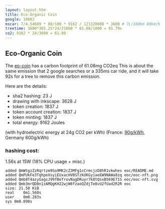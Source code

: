 ```yaml
---
layout: layout.htm
title: Eco-Organic Coin
google: 1080J
mscar: 7/4.54609 * 80/100 * 9162 / 121320000 * 3600 # 7L/100km 80km/h
treetime: 3600*365.25*24/21000 * 61.08/1000 = 91.79s
co2: 9162 * 24/3600 = 61.08
---
```

## Eco-Organic Coin

The [eo-coin][1] has a carbon footprint of 61.08mg CO2eq
This is about the same emission that 2 google searches
or a 335ms car ride, and it will take 92s for a tree to
remove this carbon emission.


Here are the details:

- sha2 hashing: 23 J
- drawing with inkscape: 3628 J
- token creation: 1837 J
- token account creation: 1837 J
- token minting: 1837 J
- total energy: 9162 Joules

(with hydroelectric energy at 24g CO2 per kWh)
(France: [90g/kWh][2], Germany 600g/kWh)

[1a]: https://raw.githubusercontent.com/PurpleZone/NFTs/master/eoc/eo-coin.svg
[1]: https://cdn.jsdelivr.net/gh/PurpleZone/NFTs@latest/eoc/eo-coin.svg
[2]: https://www.econologie.com/europe-emissions-co2-pays-kwh-electrique/


### hashing cost:

1.56s at 15W (18% CPU usage + misc.)
```
added QmWtgzZzRqrtzm9So9MK2cZ3MFg1cCrmcjzD8hR1vkwhes eoc/README.md
added QmPUkFe3TqhpeXsyiEUxacHVBSTzkUKGyiaeEW9NAWa8zq eoc/eoc-nft.png
added Qmb8T4azyGagsJ99fBeTrovNagDRuyr7k8tQsxB569E71S eoc/eoc-nft.svg
added Qmb3mrQD8n1zAMQgKH22wjW8fzaoQZdjTe8vU2fUad2R2R eoc
size: 21.50 KiB
real	0m1.560s
user	0m0.283s
sys	0m0.098s
```




